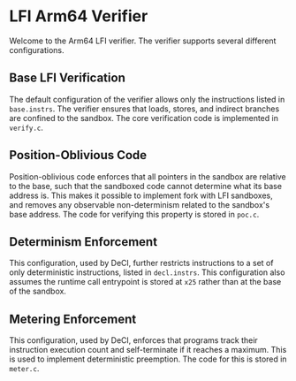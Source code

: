# LFI Arm64 Verifier

Welcome to the Arm64 LFI verifier. The verifier supports several different
configurations.

## Base LFI Verification

The default configuration of the verifier allows only the instructions listed
in `base.instrs`. The verifier ensures that loads, stores, and indirect
branches are confined to the sandbox. The core verification code is implemented
in `verify.c`.

## Position-Oblivious Code

Position-oblivious code enforces that all pointers in the sandbox are relative
to the base, such that the sandboxed code cannot determine what its base
address is. This makes it possible to implement fork with LFI sandboxes, and
removes any observable non-determinism related to the sandbox's base address.
The code for verifying this property is stored in `poc.c`.

## Determinism Enforcement

This configuration, used by DeCl, further restricts instructions to a set of
only deterministic instructions, listed in `decl.instrs`. This configuration
also assumes the runtime call entrypoint is stored at `x25` rather than at the
base of the sandbox.

## Metering Enforcement

This configuration, used by DeCl, enforces that programs track their
instruction execution count and self-terminate if it reaches a maximum. This is
used to implement deterministic preemption. The code for this is stored in
`meter.c`.
